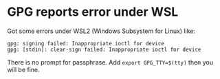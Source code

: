 # GPG reports error under WSL

Got some errors under WSL2 (Windows Subsystem for Linux) like:

```shell
gpg: signing failed: Inappropriate ioctl for device
gpg: [stdin]: clear-sign failed: Inappropriate ioctl for device
```

There is no prompt for passphrase. Add `export GPG_TTY=$(tty)` then you will be fine.